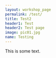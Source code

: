 ```yaml
---
layout: workshop_page
permalink: /test/
title: Test2
header1: Test
header2: Test page
image: pic01.jpg
name: Testing
---
```


This is some text.
